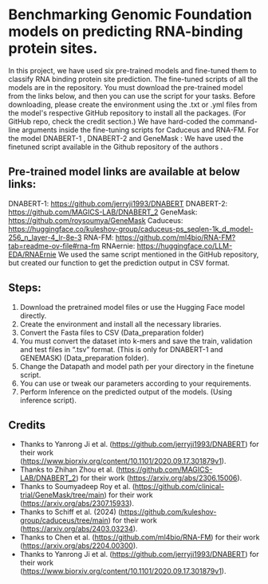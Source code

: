 # Benchmarking Genomic Foundation models on predicting RNA-binding protein sites.
 In this project, we have used six pre-trained models and fine-tuned them to classify RNA binding protein site prediction.
The fine-tuned scripts of all the models are in the repository. You must download the pre-trained model from the links below, and then you can use the script for your tasks.
Before downloading, please create the environment using the .txt or .yml files from the model's respective GitHub repository to install all the packages. (For GitHub repo, check the credit section.)
We have hard-coded the command-line arguments inside the fine-tuning scripts for Caduceus and RNA-FM.
For the model DNABERT-1 , DNABERT-2 and GeneMask : We have used the finetuned script available in the Github repository of the authors .
## Pre-trained model links are available at below links:
DNABERT-1: https://github.com/jerryji1993/DNABERT
DNABERT-2: https://github.com/MAGICS-LAB/DNABERT_2
GeneMask: https://github.com/roysoumya/GeneMask
Caduceus: https://huggingface.co/kuleshov-group/caduceus-ps_seqlen-1k_d_model-256_n_layer-4_lr-8e-3
RNA-FM: https://github.com/ml4bio/RNA-FM?tab=readme-ov-file#rna-fm
RNAernie: https://huggingface.co/LLM-EDA/RNAErnie
We used the same script mentioned in the GitHub repository, but created our function to get the prediction output in CSV format.
## Steps:
1.	Download the pretrained model files or use the Hugging Face model directly.
2.	Create the environment and install all the necessary libraries.
3.	Convert the Fasta files to CSV (Data_preparation folder)
4.	You must convert the dataset into k-mers and save the train, validation and test files in “.tsv” format. (This is only for DNABERT-1 and GENEMASK) (Data_preparation folder).
5.	Change the Datapath and model path per your directory in the finetune script.
6.	You can use or tweak our parameters according to your requirements.
7.	Perform Inference on the predicted output of the models. (Using inference script).
## Credits
- Thanks to Yanrong Ji et al. (https://github.com/jerryji1993/DNABERT) for their work (https://www.biorxiv.org/content/10.1101/2020.09.17.301879v1).
- Thanks to Zhihan Zhou et al. (https://github.com/MAGICS-LAB/DNABERT_2) for their work (https://arxiv.org/abs/2306.15006).
- Thanks to Soumyadeep Roy et al. (https://github.com/clinical-trial/GeneMask/tree/main) for their work (https://arxiv.org/abs/2307.15933).
- Thanks to Schiff et al. (2024) (https://github.com/kuleshov-group/caduceus/tree/main) for their work (https://arxiv.org/abs/2403.03234).
- Thanks to Chen et al. (https://github.com/ml4bio/RNA-FM) for their work (https://arxiv.org/abs/2204.00300).
- Thanks to Yanrong Ji et al. (https://github.com/jerryji1993/DNABERT) for their work (https://www.biorxiv.org/content/10.1101/2020.09.17.301879v1).

